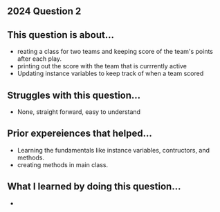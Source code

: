 ## 2024 Question 2 

## This question is about...
- reating a class for two teams and keeping score of the team's points after each play.
- printing out the score with the team that is currrently active
- Updating instance variables to keep track of when a team scored

## Struggles with this question...
- None, straight forward, easy to understand 

## Prior expereiences that helped...
- Learning the fundamentals like instance variables, contructors, and methods.
- creating methods in main class. 

## What I learned by doing this question...
- 
